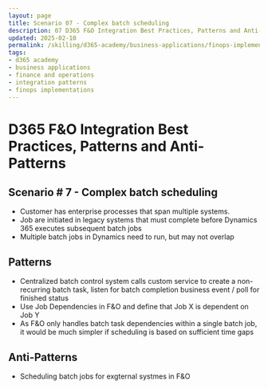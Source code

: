 ```yaml
---
layout: page
title: Scenario 07 - Complex batch scheduling
description: 07 D365 F&O Integration Best Practices, Patterns and Anti-Patterns
updated: 2025-02-10
permalink: /skilling/d365-academy/business-applications/finops-implementation-bestpractices-and-patterns/intscenario-07
tags:
- d365 academy
- business applications
- finance and operations
- integration patterns
- finops implementations
---
```


# D365 F&O Integration Best Practices, Patterns and Anti-Patterns

## Scenario # 7 - Complex batch scheduling
* Customer has enterprise processes that span multiple systems. 
* Job are initiated in legacy systems that must complete before Dynamics 365 executes subsequent batch jobs
* Multiple batch jobs in Dynamics need to run, but may not overlap


## Patterns
* Centralized batch control system calls custom service to create a non-recurring batch task, listen for batch completion business event / poll for finished status
* Use Job Dependencies in F&O and define that Job X is dependent on Job Y
* As F&O only handles batch task dependencies within a single batch job, it would be much simpler if scheduling is based on sufficient time gaps


## Anti-Patterns
* Scheduling batch jobs for exgternal systmes in F&O